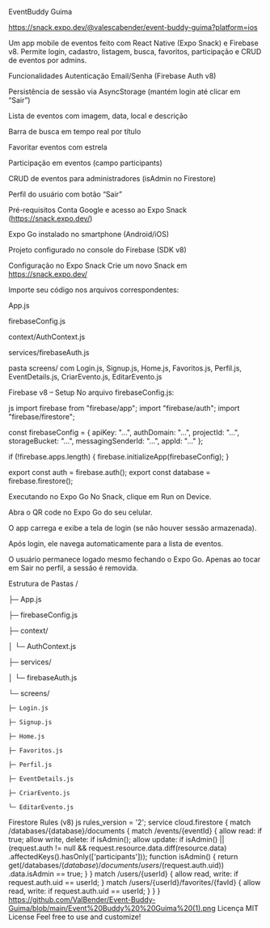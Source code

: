 EventBuddy Guima

https://snack.expo.dev/@valescabender/event-buddy-guima?platform=ios


Um app mobile de eventos feito com React Native (Expo Snack) e Firebase v8. 
Permite login, cadastro, listagem, busca, favoritos, participação e CRUD de eventos por admins.

Funcionalidades
Autenticação Email/Senha (Firebase Auth v8)

Persistência de sessão via AsyncStorage (mantém login até clicar em “Sair”)

Lista de eventos com imagem, data, local e descrição

Barra de busca em tempo real por título

Favoritar eventos com estrela

Participação em eventos (campo participants)

CRUD de eventos para administradores (isAdmin no Firestore)

Perfil do usuário com botão “Sair”

Pré-requisitos
Conta Google e acesso ao Expo Snack (https://snack.expo.dev/)

Expo Go instalado no smartphone (Android/iOS)

Projeto configurado no console do Firebase (SDK v8)

Configuração no Expo Snack
Crie um novo Snack em https://snack.expo.dev/

Importe seu código nos arquivos correspondentes:

App.js

firebaseConfig.js

context/AuthContext.js

services/firebaseAuth.js

pasta screens/ com Login.js, Signup.js, Home.js, Favoritos.js, Perfil.js, EventDetails.js, CriarEvento.js, EditarEvento.js

Firebase v8 – Setup
No arquivo firebaseConfig.js:

js
import firebase from "firebase/app";
import "firebase/auth";
import "firebase/firestore";

const firebaseConfig = {
  apiKey: "...",
  authDomain: "...",
  projectId: "...",
  storageBucket: "...",
  messagingSenderId: "...",
  appId: "..."
};

if (!firebase.apps.length) {
  firebase.initializeApp(firebaseConfig);
}

export const auth = firebase.auth();
export const database = firebase.firestore();

Executando no Expo Go
No Snack, clique em Run on Device.

Abra o QR code no Expo Go do seu celular.

O app carrega e exibe a tela de login (se não houver sessão armazenada).

Após login, ele navega automaticamente para a lista de eventos.

O usuário permanece logado mesmo fechando o Expo Go. Apenas ao tocar em Sair no perfil, a sessão é removida.


Estrutura de Pastas
/

├─ App.js

├─ firebaseConfig.js

├─ context/

│   └─ AuthContext.js

├─ services/

│   └─ firebaseAuth.js


└─ screens/

    ├─ Login.js
    
    ├─ Signup.js
    
    ├─ Home.js
    
    ├─ Favoritos.js
    
    ├─ Perfil.js
    
    ├─ EventDetails.js
    
    ├─ CriarEvento.js
    
    └─ EditarEvento.js
    
Firestore Rules (v8)
js
rules_version = '2';
service cloud.firestore {
  match /databases/{database}/documents {
    match /events/{eventId} {
      allow read: if true;
      allow write, delete: if isAdmin();
      allow update: if isAdmin() ||
        (request.auth != null &&
         request.resource.data.diff(resource.data)
           .affectedKeys().hasOnly(['participants']));
      function isAdmin() {
        return get(/databases/$(database)/documents/users/$(request.auth.uid))
               .data.isAdmin == true;
      }
    }
    match /users/{userId} {
      allow read, write: if request.auth.uid == userId;
    }
    match /users/{userId}/favorites/{favId} {
      allow read, write: if request.auth.uid == userId;
    }
  }
}
https://github.com/ValBender/Event-Buddy-Guima/blob/main/Event%20Buddy%20%20Guima%20(1).png
Licença
MIT License Feel free to use and customize!
